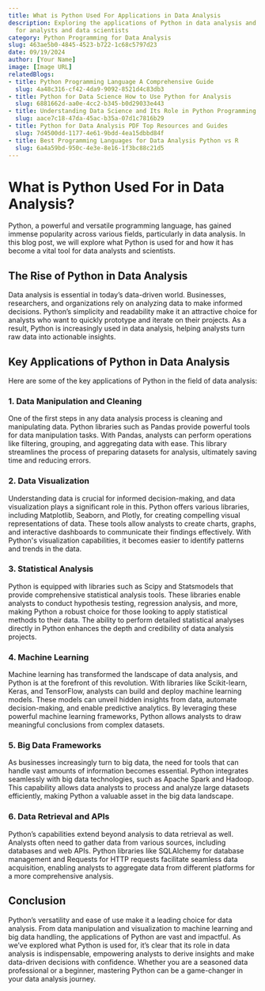 ```yaml
---
title: What is Python Used For Applications in Data Analysis
description: Exploring the applications of Python in data analysis and its significance
  for analysts and data scientists
category: Python Programming for Data Analysis
slug: 463ae5b0-4845-4523-b722-1c68c5797d23
date: 09/19/2024
author: [Your Name]
image: [Image URL]
relatedBlogs:
- title: Python Programming Language A Comprehensive Guide
  slug: 4a48c316-cf42-4da9-9092-8521d4c83db3
- title: Python for Data Science How to Use Python for Analysis
  slug: 6881662d-aa0e-4cc2-b345-b0d29033e443
- title: Understanding Data Science and Its Role in Python Programming
  slug: aace7c18-47da-45ac-b35a-07d1c7816b29
- title: Python for Data Analysis PDF Top Resources and Guides
  slug: 7d4500dd-1177-4e61-9bdd-4ea15dbbd84f
- title: Best Programming Languages for Data Analysis Python vs R
  slug: 6a4a59bd-950c-4e3e-8e16-1f3bc88c21d5
---
```


# What is Python Used For in Data Analysis?

Python, a powerful and versatile programming language, has gained immense popularity across various fields, particularly in data analysis. In this blog post, we will explore what Python is used for and how it has become a vital tool for data analysts and scientists.

## The Rise of Python in Data Analysis

Data analysis is essential in today’s data-driven world. Businesses, researchers, and organizations rely on analyzing data to make informed decisions. Python’s simplicity and readability make it an attractive choice for analysts who want to quickly prototype and iterate on their projects. As a result, Python is increasingly used in data analysis, helping analysts turn raw data into actionable insights.

## Key Applications of Python in Data Analysis

Here are some of the key applications of Python in the field of data analysis:

### 1. Data Manipulation and Cleaning

One of the first steps in any data analysis process is cleaning and manipulating data. Python libraries such as Pandas provide powerful tools for data manipulation tasks. With Pandas, analysts can perform operations like filtering, grouping, and aggregating data with ease. This library streamlines the process of preparing datasets for analysis, ultimately saving time and reducing errors.

### 2. Data Visualization

Understanding data is crucial for informed decision-making, and data visualization plays a significant role in this. Python offers various libraries, including Matplotlib, Seaborn, and Plotly, for creating compelling visual representations of data. These tools allow analysts to create charts, graphs, and interactive dashboards to communicate their findings effectively. With Python's visualization capabilities, it becomes easier to identify patterns and trends in the data.

### 3. Statistical Analysis

Python is equipped with libraries such as Scipy and Statsmodels that provide comprehensive statistical analysis tools. These libraries enable analysts to conduct hypothesis testing, regression analysis, and more, making Python a robust choice for those looking to apply statistical methods to their data. The ability to perform detailed statistical analyses directly in Python enhances the depth and credibility of data analysis projects.

### 4. Machine Learning

Machine learning has transformed the landscape of data analysis, and Python is at the forefront of this revolution. With libraries like Scikit-learn, Keras, and TensorFlow, analysts can build and deploy machine learning models. These models can unveil hidden insights from data, automate decision-making, and enable predictive analytics. By leveraging these powerful machine learning frameworks, Python allows analysts to draw meaningful conclusions from complex datasets.

### 5. Big Data Frameworks

As businesses increasingly turn to big data, the need for tools that can handle vast amounts of information becomes essential. Python integrates seamlessly with big data technologies, such as Apache Spark and Hadoop. This capability allows data analysts to process and analyze large datasets efficiently, making Python a valuable asset in the big data landscape.

### 6. Data Retrieval and APIs

Python’s capabilities extend beyond analysis to data retrieval as well. Analysts often need to gather data from various sources, including databases and web APIs. Python libraries like SQLAlchemy for database management and Requests for HTTP requests facilitate seamless data acquisition, enabling analysts to aggregate data from different platforms for a more comprehensive analysis.

## Conclusion

Python’s versatility and ease of use make it a leading choice for data analysis. From data manipulation and visualization to machine learning and big data handling, the applications of Python are vast and impactful. As we’ve explored what Python is used for, it’s clear that its role in data analysis is indispensable, empowering analysts to derive insights and make data-driven decisions with confidence. Whether you are a seasoned data professional or a beginner, mastering Python can be a game-changer in your data analysis journey.